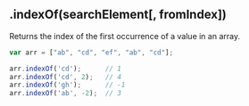 ## .indexOf(searchElement[, fromIndex])

Returns the index of the first occurrence of a value in an array.

```js
var arr = ["ab", "cd", "ef", "ab", "cd"];

arr.indexOf('cd');      // 1
arr.indexOf('cd', 2);   // 4
arr.indexOf('gh');      // -1
arr.indexOf('ab', -2);  // 3
```